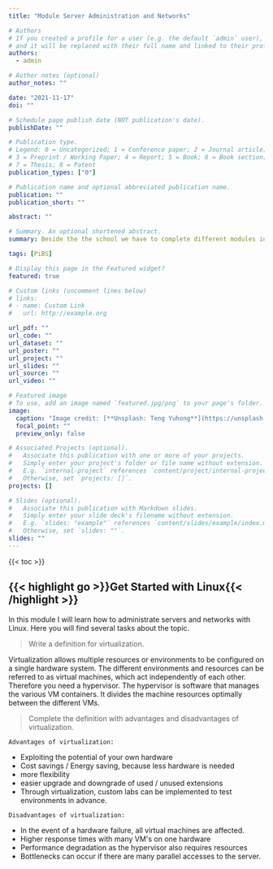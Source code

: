 ```yaml
---
title: "Module Server Administration and Networks"

# Authors
# If you created a profile for a user (e.g. the default `admin` user), write the username (folder name) here
# and it will be replaced with their full name and linked to their profile.
authors:
  - admin

# Author notes (optional)
author_notes: ""

date: "2021-11-17"
doi: ""

# Schedule page publish date (NOT publication's date).
publishDate: ""

# Publication type.
# Legend: 0 = Uncategorized; 1 = Conference paper; 2 = Journal article;
# 3 = Preprint / Working Paper; 4 = Report; 5 = Book; 6 = Book section;t
# 7 = Thesis; 8 = Patent
publication_types: ["0"]

# Publication name and optional abbreviated publication name.
publication: ""
publication_short: ""

abstract: ""

# Summary. An optional shortened abstract.
summary: Beside the the school we have to complete different modules in our company. The third topic is about server administration and networks with Linux.

tags: [PiBS]

# Display this page in the Featured widget?
featured: true

# Custom links (uncomment lines below)
# links:
# - name: Custom Link
#   url: http://example.org

url_pdf: ""
url_code: ""
url_dataset: ""
url_poster: ""
url_project: ""
url_slides: ""
url_source: ""
url_video: ""

# Featured image
# To use, add an image named `featured.jpg/png` to your page's folder.
image:
  caption: "Image credit: [**Unsplash: Teng Yuhong**](https://unsplash.com/photos/qMehmIyaXvY)"
  focal_point: ""
  preview_only: false

# Associated Projects (optional).
#   Associate this publication with one or more of your projects.
#   Simply enter your project's folder or file name without extension.
#   E.g. `internal-project` references `content/project/internal-project/index.md`.
#   Otherwise, set `projects: []`.
projects: []

# Slides (optional).
#   Associate this publication with Markdown slides.
#   Simply enter your slide deck's filename without extension.
#   E.g. `slides: "example"` references `content/slides/example/index.md`.
#   Otherwise, set `slides: ""`.
slides: ""
---
```


{{< toc >}}

## {{< highlight go >}}<b>Get Started with Linux</b>{{< /highlight >}}<br>

In this module I will learn how to administrate servers and networks with Linux. Here you will find several tasks about the topic.<br>

> Write a definition for virtualization.

Virtualization allows multiple resources or environments to be configured on a single hardware system. The different environments and resources can be referred to as virtual machines, which act independently of each other. Therefore you need a hypervisor. The hypervisor is software that manages the various VM containers. It divides the machine resources optimally between the different VMs.<br>

> Complete the definition with advantages and disadvantages of virtualization.

`Advantages of virtualization:`<br>

- Exploiting the potential of your own hardware
- Cost savings / Energy saving, because less hardware is needed
- more flexibility
- easier upgrade and downgrade of used / unused extensions
- Through virtualization, custom labs can be implemented to test environments in advance.

`Disadvantages of virtualization:`<br>

- In the event of a hardware failure, all virtual machines are affected.
- Higher response times with many VM's on one hardware
- Performance degradation as the hypervisor also requires resources
- Bottlenecks can occur if there are many parallel accesses to the server.
